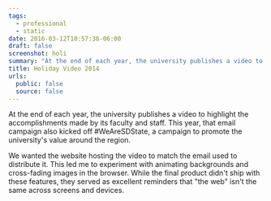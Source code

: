 ```yaml
---
tags:
  - professional
  - static
date: 2016-03-12T10:57:38-06:00
draft: false
screenshot: holi
summary: "At the end of each year, the university publishes a video to highlight the accomplishments made by its faculty and staff"
title: Holiday Video 2014
urls:
  public: false
  source: false
---
```


At the end of each year, the university publishes a video to highlight the accomplishments made by its faculty and staff. This year, that email campaign also kicked off #WeAreSDState, a campaign to promote the university's value around the region.

We wanted the website hosting the video to match the email used to distribute it. This led me to experiment with animating backgrounds and cross-fading images in the browser. While the final product didn't ship with these features, they served as excellent reminders that "the web" isn't the same across screens and devices.
